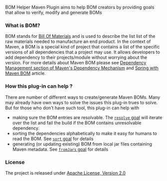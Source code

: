 
BOM Helper Maven Plugin aims to help BOM creators by providing goals that allow to verify, modify and generate BOMs  

### What is BOM?

BOM stands for [Bill Of Materials](https://en.wikipedia.org/wiki/Bill_of_materials) and is used to describe 
the list list of the raw materials needed to manufacture an end product. In the context of Maven, a BOM is a special kind of project that contains a list of the specific versions of all dependencies that a project may use. It allows developers to add dependency to their projects/module without worrying about the version. For more details about Maven BOM please see [Dependency Management section of Maven's Dependency Mechanism](https://maven.apache.org/guides/introduction/introduction-to-dependency-mechanism.html#Dependency_Management) and [Spring with Maven BOM](https://www.baeldung.com/spring-maven-bom) article.


### How this plug-in can help ?

There are number of different ways to create/generate Maven BOMs. Many may already have own ways to solve the issues this plug-in trues to solve. But for those who don't have such tool, this plug-in can help with 

 - making sure the BOM entries are resolvable. The [`resolve` goal](/bom-helper-maven-plugin-site/resolve-mojo.html) will iterate over the list and fail the build if the BOM contains unresolvable dependency.
 - sorting the dependencies alphabetically to make it easy for humans to read the BOM. See [`sort` goal](/bom-helper-maven-plugin-site/sort-mojo.html) for details  
 - generating (or updating existing) BOM from local jar files containing Maven metadata. See [`fromJars` goal](/bom-helper-maven-plugin-site/fromJars-mojo.html) for details  

### License

The project is released under [Apache License, Version 2.0](https://www.apache.org/licenses/LICENSE-2.0)
